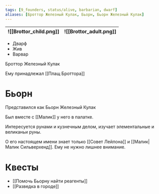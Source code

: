 ```yaml
---
tags: [9_founders, status/alive, barbarian, dwarf]
aliases: [Броттор Железный Кулак, Бьорн, Бьорн Железный Кулак]
---
```


| ![[Brottor_child.png]] | ![[Brottor_adult.png]] |
| ---------------------- | ---------------------- |

- Дварф
- Жив
- Варвар

Броттор Железный Кулак

Ему принадлежал [[Плащ Броттора]]

# Бьорн

Представился как Бьорн Железный Кулак

Был вместе с [[Малик]] у него в палатке.

Интересуется рунами и кузнечным делом, изучает элементальные и великаньи руны.

О его настоящем имени знает только [[Совет Лейлона]] и [[Малик|Малик Сильверхенд]]. Ему не нужно лишнее внимание.

# Квесты

- [[Помочь Бьорну найти реагенты]]
- [[Разведка в городе]]
